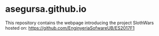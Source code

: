 # asegursa.github.io
This repository contains the webpage introducing the project SlothWars hosted on: https://github.com/EnginyeriaSofwareUB/ES2017F1

